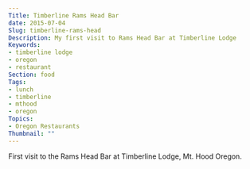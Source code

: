 ```yaml
---
Title: Timberline Rams Head Bar
date: 2015-07-04
Slug: timberline-rams-head
Description: My first visit to Rams Head Bar at Timberline Lodge
Keywords:
- timberline lodge
- oregon
- restaurant
Section: food
Tags:
- lunch
- timberline
- mthood
- oregon
Topics:
- Oregon Restaurants
Thumbnail: ""
---
```



First visit to the Rams Head Bar at Timberline Lodge, Mt. Hood Oregon.
